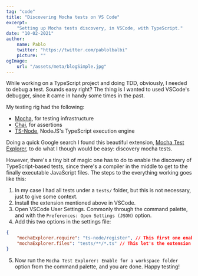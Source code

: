 ```yaml
---
tag: "code"
title: "Discovering Mocha tests on VS Code"
excerpt:
    "Setting up Mocha tests discovery, in VSCode, with TypeScript."
date: "10-02-2021"
author:
    name: Pablo
    twitter: "https://twitter.com/pablolbalbi"
    picture: ""
ogImage:
    url: "/assets/meta/blogSimple.jpg"
---
```


While working on a TypeScript project and doing TDD, obviously, I needed to debug a test. Sounds easy right? The thing is I wanted to used VSCode's debugger, since it came in handy some times in the past. 

My testing rig had the following:
- [Mocha](https://www.npmjs.com/package/mocha), for testing infrastructure
- [Chai](https://www.npmjs.com/package/chai), for assertions
- [TS-Node](https://www.npmjs.com/package/ts-node), NodeJS's TypeScript execution engine

Doing a quick Google search I found this beautiful extension, [Mocha Test Explorer](https://marketplace.visualstudio.com/items?itemName=hbenl.vscode-mocha-test-adapter), to do what I though would be easy: discovery mocha tests.

However, there's a tiny bit of magic one has to do to enable the discovery of TypeScript-based tests, since there's a compiler in the middle to get to the finally executable JavaScript files. The steps to the everything working goes like this:

1. In my case I had all tests under a `tests/` folder, but this is not necessary, just to give some context.
2. Install the extension mentioned above in VSCode.
3. Open VSCode User Settings. Commonly through the command palette, and with the `Preferences: Open Settings (JSON)` option.
4. Add this two options in the settings file:

```json
{
    "mochaExplorer.require": "ts-node/register", // This first one enables the TS compiler in the middle
    "mochaExplorer.files": "tests/**/*.ts" // This let's the extension know which are your test files
}
```

5. Now run the `Mocha Test Explorer: Enable for a workspace folder` option from the command palette, and you are done. Happy testing!